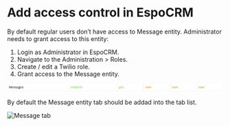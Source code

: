 # Add access control in EspoCRM

By default regular users don’t have access to Message entity. Administrator needs to grant access to this entity:

1. Login as Administrator in EspoCRM.
2. Navigate to the Administration > Roles.
3. Create / edit a Twilio role.
4. Grant access to the Message entity.

![Twilio role](twilio_role.png)

By default the Message entity tab should be addad into the tab list.

![Message tab](message_tab.png)

